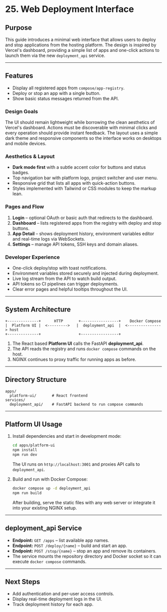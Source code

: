 # 25. Web Deployment Interface

## Purpose

This guide introduces a minimal web interface that allows users to deploy and stop applications from the hosting platform. The design is inspired by Vercel's dashboard, providing a simple list of apps and one-click actions to launch them via the new `deployment_api` service.

---

## Features

- Display all registered apps from `compose/app-registry`.
- Deploy or stop an app with a single button.
- Show basic status messages returned from the API.

### Design Goals

The UI should remain lightweight while borrowing the clean aesthetics of Vercel's dashboard. Actions must be discoverable with minimal clicks and every operation should provide instant feedback. The layout uses a simple dark theme and responsive components so the interface works on desktops and mobile devices.

### Aesthetics & Layout

- **Dark mode first** with a subtle accent color for buttons and status badges.
- Top navigation bar with platform logo, project switcher and user menu.
- Responsive grid that lists all apps with quick-action buttons.
- Styles implemented with Tailwind or CSS modules to keep the markup lean.

### Pages and Flow

1. **Login** – optional OAuth or basic auth that redirects to the dashboard.
2. **Dashboard** – lists registered apps from the registry with deploy and stop buttons.
3. **App Detail** – shows deployment history, environment variables editor and real-time logs via WebSockets.
4. **Settings** – manage API tokens, SSH keys and domain aliases.

### Developer Experience

- One-click deploy/stop with toast notifications.
- Environment variables stored securely and injected during deployment.
- Live log stream from the API to watch build output.
- API tokens so CI pipelines can trigger deployments.
- Clear error pages and helpful tooltips throughout the UI.

---

## System Architecture

```
+--------------+      HTTP       +-----------------+    Docker Compose
|  Platform UI |  <--------->   |  deployment_api  |  <---------------> host
+--------------+                 +-----------------+
```

1. The React based **Platform UI** calls the FastAPI **deployment_api**.
2. The API reads the registry and runs `docker compose` commands on the host.
3. NGINX continues to proxy traffic for running apps as before.

---

## Directory Structure

```
apps/
  platform-ui/       # React frontend
services/
  deployment_api/    # FastAPI backend to run compose commands
```

---

## Platform UI Usage

1. Install dependencies and start in development mode:
   ```bash
   cd apps/platform-ui
   npm install
   npm run dev
   ```
   The UI runs on `http://localhost:3001` and proxies API calls to `deployment_api`.

2. Build and run with Docker Compose:
   ```bash
   docker compose up -d deployment_api
   npm run build
   ```
   After building, serve the static files with any web server or integrate it into your existing NGINX setup.

---

## deployment_api Service

- **Endpoint:** `GET /apps` – list available app names.
- **Endpoint:** `POST /deploy/{name}` – build and start an app.
- **Endpoint:** `POST /stop/{name}` – stop an app and remove its containers.
- The service mounts the repository directory and Docker socket so it can execute `docker compose` commands.

---

## Next Steps

- Add authentication and per-user access controls.
- Display real-time deployment logs in the UI.
- Track deployment history for each app.

